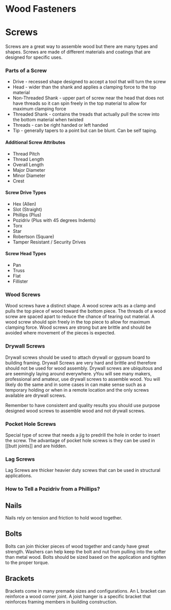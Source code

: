 # Wood Fasteners
# Screws
Screws are a great way to assemble wood but there are many types and shapes. Screws are made of different materials and coatings that are designed for specific uses. 
### Parts of a Screw
- Drive - recessed shape designed to accept a tool that will turn the screw
- Head - wider than the shank and applies a clamping force to the top material 
- Non-Threaded Shank - upper part of screw near the head that does not have threads so it can spin freely in the top material to allow for maximum clamping force
- Threaded Shank - contains the treads that actually pull the screw into the bottom material when twisted
- Threads - can be right handed or left handed
- Tip - generally tapers to a point but can be blunt. Can be self taping.
#### Additional Screw Attributes 
- Thread Pitch
- Thread Length
- Overall Length
- Major Diameter
- Minor Diameter
- Crest
#### Screw Drive Types
- Hex (Allen)
- Slot (Straight)
- Phillips (Plus)
- Pozidriv (Plus with 45 degrees Indents)
- Torx
- Star
- Robertson (Square)
- Tamper Resistant / Security Drives
#### Screw Head Types
- Pan
- Truss
- Flat
- Fillister

### Wood Screws
Wood screws have a distinct shape. A wood screw acts as a clamp and pulls the top piece of wood toward the bottom piece. The threads of a wood screw are spaced apart to reduce the chance of tearing out material. A wood screw should spin freely in the top piece to allow for maximum clamping force. Wood screws are strong but are brittle and should be avoided where movement of the pieces is expected. 
### Drywall Screws
Drywall screws should be used to attach drywall or gypsum board to building framing. Drywall Screws are very hard and brittle and therefore should not be used for wood assembly.
Drywall screws are ubiquitous and are seemingly laying around everywhere. yYou will see many makers, professional and amateur, use drywall screws to assemble wood. You will likely do the same and in some cases in can make sense such as a temporary holding or when in a remote location and the only screws available are drywall screws. 

Remember to have consistent and quality results you should use purpose designed wood screws to assemble wood and not drywall screws.
### Pocket Hole Screws
Special type of screw that needs a jig to predrill the hole in order to insert the screw. The advantage of pocket hole screws is they can be used in [[butt joints]] and are hidden.

### Lag Screws
Lag Screws are thicker heavier duty screws that can be used in structural applications.

### How to Tell a Pozidriv from a Phillips?

## Nails
Nails rely on tension and friction to hold wood together.
## Bolts
Bolts can join thicker pieces of wood together and candy have great strength. Washers can help keep the bolt and nut from pulling into the softer than metal wood. Bolts should be sized based on the application and tighten to the proper torque.
## Brackets
Brackets come in many premade sizes and configurations. An L bracket can reinforce a wood corner joint. A joist hanger is a specific bracket that reinforces framing members in building construction.

